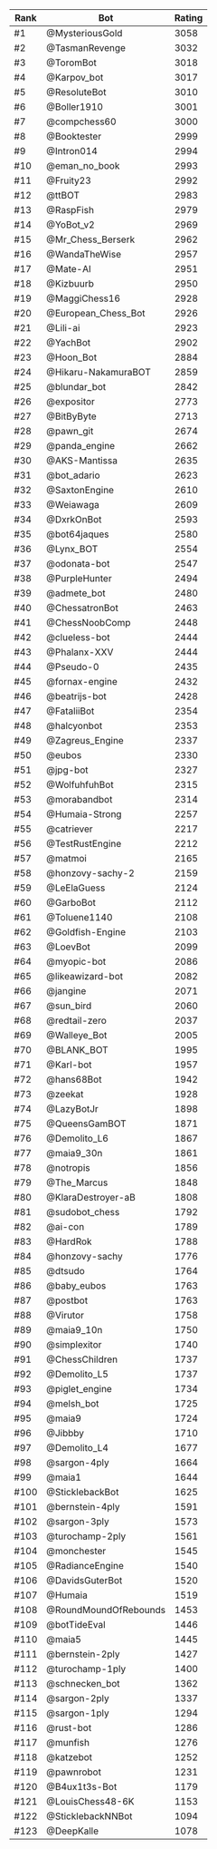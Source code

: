 Rank|Bot|Rating
---|---|---
#1|@MysteriousGold|3058
#2|@TasmanRevenge|3032
#3|@ToromBot|3018
#4|@Karpov_bot|3017
#5|@ResoluteBot|3010
#6|@Boller1910|3001
#7|@compchess60|3000
#8|@Booktester|2999
#9|@Intron014|2994
#10|@eman_no_book|2993
#11|@Fruity23|2992
#12|@ttBOT|2983
#13|@RaspFish|2979
#14|@YoBot_v2|2969
#15|@Mr_Chess_Berserk|2962
#16|@WandaTheWise|2957
#17|@Mate-AI|2951
#18|@Kizbuurb|2950
#19|@MaggiChess16|2928
#20|@European_Chess_Bot|2926
#21|@Lili-ai|2923
#22|@YachBot|2902
#23|@Hoon_Bot|2884
#24|@Hikaru-NakamuraBOT|2859
#25|@blundar_bot|2842
#26|@expositor|2773
#27|@BitByByte|2713
#28|@pawn_git|2674
#29|@panda_engine|2662
#30|@AKS-Mantissa|2635
#31|@bot_adario|2623
#32|@SaxtonEngine|2610
#33|@Weiawaga|2609
#34|@DxrkOnBot|2593
#35|@bot64jaques|2580
#36|@Lynx_BOT|2554
#37|@odonata-bot|2547
#38|@PurpleHunter|2494
#39|@admete_bot|2480
#40|@ChessatronBot|2463
#41|@ChessNoobComp|2448
#42|@clueless-bot|2444
#43|@Phalanx-XXV|2444
#44|@Pseudo-0|2435
#45|@fornax-engine|2432
#46|@beatrijs-bot|2428
#47|@FataliiBot|2354
#48|@halcyonbot|2353
#49|@Zagreus_Engine|2337
#50|@eubos|2330
#51|@jpg-bot|2327
#52|@WolfuhfuhBot|2315
#53|@morabandbot|2314
#54|@Humaia-Strong|2257
#55|@catriever|2217
#56|@TestRustEngine|2212
#57|@matmoi|2165
#58|@honzovy-sachy-2|2159
#59|@LeElaGuess|2124
#60|@GarboBot|2112
#61|@Toluene1140|2108
#62|@Goldfish-Engine|2103
#63|@LoevBot|2099
#64|@myopic-bot|2086
#65|@likeawizard-bot|2082
#66|@jangine|2071
#67|@sun_bird|2060
#68|@redtail-zero|2037
#69|@Walleye_Bot|2005
#70|@BLANK_BOT|1995
#71|@Karl-bot|1957
#72|@hans68Bot|1942
#73|@zeekat|1928
#74|@LazyBotJr|1898
#75|@QueensGamBOT|1871
#76|@Demolito_L6|1867
#77|@maia9_30n|1861
#78|@notropis|1856
#79|@The_Marcus|1848
#80|@KlaraDestroyer-aB|1808
#81|@sudobot_chess|1792
#82|@ai-con|1789
#83|@HardRok|1788
#84|@honzovy-sachy|1776
#85|@dtsudo|1764
#86|@baby_eubos|1763
#87|@postbot|1763
#88|@Virutor|1758
#89|@maia9_10n|1750
#90|@simplexitor|1740
#91|@ChessChildren|1737
#92|@Demolito_L5|1737
#93|@piglet_engine|1734
#94|@melsh_bot|1725
#95|@maia9|1724
#96|@Jibbby|1710
#97|@Demolito_L4|1677
#98|@sargon-4ply|1664
#99|@maia1|1644
#100|@SticklebackBot|1625
#101|@bernstein-4ply|1591
#102|@sargon-3ply|1573
#103|@turochamp-2ply|1561
#104|@monchester|1545
#105|@RadianceEngine|1540
#106|@DavidsGuterBot|1520
#107|@Humaia|1519
#108|@RoundMoundOfRebounds|1453
#109|@botTideEval|1446
#110|@maia5|1445
#111|@bernstein-2ply|1427
#112|@turochamp-1ply|1400
#113|@schnecken_bot|1362
#114|@sargon-2ply|1337
#115|@sargon-1ply|1294
#116|@rust-bot|1286
#117|@munfish|1276
#118|@katzebot|1252
#119|@pawnrobot|1231
#120|@B4ux1t3s-Bot|1179
#121|@LouisChess48-6K|1153
#122|@SticklebackNNBot|1094
#123|@DeepKalle|1078
